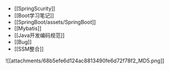 - [[SpringScurity]]
- [[Boot学习笔记]]
- [[SpringBoot/assets/SpringBoot]]
- [[Mybatis]]
- [[Java开发编码规范]]
- [[Bug]]
- [[SSM整合]]


![[attachments/68b5efe6d124ac8813490fe6d72f78f2_MD5.png]]
